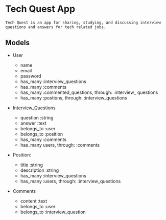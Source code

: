 # Tech Quest App
    Tech Quest is an app for sharing, studying, and discussing interview questions and answers for tech related jobs.

## Models

  - User
      - name
      - email
      - password
      - has_many :interview_questions
      - has_many :comments
      - has_many :commented_questions, through: :interview_ questions
      - has_many :postions, through: :interview_questions

  - Interview_Questions
      - question :string
      - answer :text
      - belongs_to :user
      - belongs_to :position
      - has_many :comments
      - has_many users, through: :comments

  - Position:
     - title :string
     - description :string
     - has_many :interview_questions
     - has_many :users, through: :interview_questions 

  - Comments
     - content :text
     - belongs_to :user
     - belongs_to :interview_question 
    